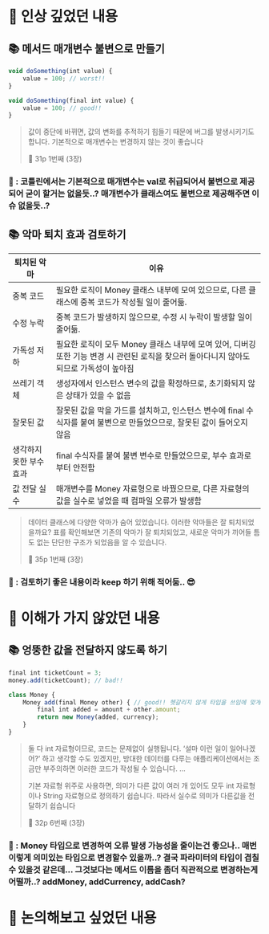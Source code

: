 # 📌 인상 깊었던 내용

## **📚 메서드 매개변수 불변으로 만들기**

```jsx
void doSomething(int value) {
	value = 100; // worst!!
}

void doSomething(final int value) {
	value = 100; // good!!
}
```

> 값이 중단에 바뀌면, 값의 변화를 추적하기 힘들기 때문에 버그를 발생시키기도 합니다. 기본적으로 매개변수는 변경하지 않는 것이 좋습니다
> 
> 📕 31p 1번째 (3장)
> 

### **🧐 : 코틀린에서는 기본적으로 매개변수는 val로 취급되어서 불변으로 제공 되어 굳이 할거는 없을듯..? 매개변수가 클래스여도 불변으로 제공해주면 이슈 없을듯..?**

## **📚 악마 퇴치 효과 검토하기**

| 퇴치된 악마 | 이유 |
| --- | --- |
| 중복 코드 | 필요한 로직이 Money 클래스 내부에 모여 있으므로, 다른 클래스에 중복 코드가 작성될 일이 줄어듦. |
| 수정 누락 | 중복 코드가 발생하지 않으므로, 수정 시 누락이 발생할 일이 줄어듦. |
| 가독성 저하 | 필요한 로직이 모두 Money 클래스 내부에 모여 있어, 디버깅 또한 기능 변경 시 관련된 로직을 찾으러 돌아다니지 않아도 되므로 가독성이 높아짐 |
| 쓰레기 객체 | 생성자에서 인스턴스 변수의 값을 확정하므로, 초기화되지 않은 상태가 있을 수 없음 |
| 잘못된 값 | 잘못된 값을 막을 가드를 설치하고, 인스턴스 변수에 final 수식자를 붙여 불변으로 만들었으므로, 잘못된 값이 들어오지 않음 |
| 생각하지 못한 부수 효과 | final 수식자를 붙여 불변 변수로 만들었으므로, 부수 효과로부터 안전함 |
| 값 전달 실수 | 매개변수를 Money 자료형으로 바꿨으므로, 다른 자료형의 값을 실수로 넣었을 때 컴파일 오류가 발생함 |

> 데이터 클래스에 다양한 악마가 숨어 있었습니다. 이러한 악마들은 잘 퇴치되었을까요? 표를 확인해보면 기존의 악마가 잘 퇴치되었고, 새로운 악마가 끼어들 틈도 없는 단단한 구조가 되었음을 알 수 있습니다.
> 
> 📕 35p 1번째 (3장)
> 

### **🧐 : 검토하기 좋은 내용이라 keep 하기 위해 적어둠.. 😎**

# 📌 이해가 가지 않았던 내용

## **📚 엉뚱한 값을 전달하지 않도록 하기**

```jsx
final int ticketCount = 3;
money.add(ticketCount); // bad!!

class Money {
	Money add(final Money other) { // good!! 헷갈리지 않게 타입을 쓰임에 맞게 정의하자!!
		final int added = amount + other.amount;
		return new Money(added, currency);
	}
}
```

> 둘 다 int 자료형이므로, 코드는 문제없이 실행됩니다. ‘설마 이런 일이 일어나겠어?’ 하고 생각할 수도 있겠지만, 방대한 데이터를 다루는 애플리케이션에서는 조금만 부주의하면 이러한 코드가 작성될 수 있습니다.
> …
> 
> 기본 자료형 위주로 사용하면, 의미가 다른 값이 여러 개 있어도 모두 int 자료형이나 String 자료형으로 정의하기 쉽습니다. 따라서 실수로 의미가 다른값을 전달하기 쉽습니다
> 
> 📕 32p 6번째 (3장)
> 

### **🧐 : Money 타입으로 변경하여 오류 발생 가능성을 줄이는건 좋으나.. 매번 이렇게 의미있는 타입으로 변경할수 있을까..? 결국 파라미터의 타입이 겹칠수 있을것 같은데… 그것보다는 메서드 이름을 좀더 직관적으로 변경하는게 어떨까..? addMoney, addCurrency, addCash?**

# 📌 논의해보고 싶었던 내용
